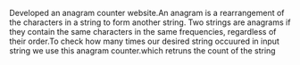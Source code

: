 Developed an anagram counter website.An anagram is a rearrangement of the characters in a string to form
another string. Two strings are anagrams if they contain the same characters in the same frequencies, regardless of
their order.To check how many times our desired string occuured in input string we use this anagram
counter.which retruns the count of the string
 
